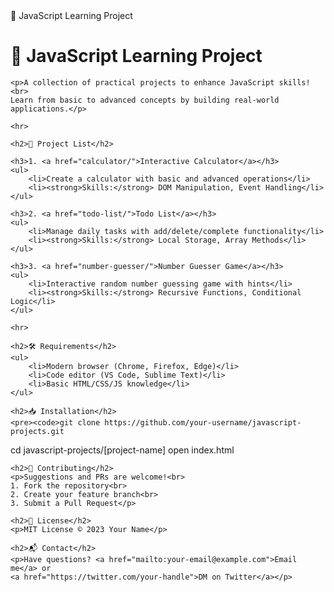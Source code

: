 <!DOCTYPE html>
<html>
<head>
    <meta charset="UTF-8">
    🚀 JavaScript Learning Project

</head>
<body>
    <h1>🚀 JavaScript Learning Project</h1>
    
    <p>A collection of practical projects to enhance JavaScript skills!<br>
    Learn from basic to advanced concepts by building real-world applications.</p>

    <hr>

    <h2>📌 Project List</h2>
    
    <h3>1. <a href="calculator/">Interactive Calculator</a></h3>
    <ul>
        <li>Create a calculator with basic and advanced operations</li>
        <li><strong>Skills:</strong> DOM Manipulation, Event Handling</li>
    </ul>

    <h3>2. <a href="todo-list/">Todo List</a></h3>
    <ul>
        <li>Manage daily tasks with add/delete/complete functionality</li>
        <li><strong>Skills:</strong> Local Storage, Array Methods</li>
    </ul>

    <h3>3. <a href="number-guesser/">Number Guesser Game</a></h3>
    <ul>
        <li>Interactive random number guessing game with hints</li>
        <li><strong>Skills:</strong> Recursive Functions, Conditional Logic</li>
    </ul>

    <hr>

    <h2>🛠 Requirements</h2>
    <ul>
        <li>Modern browser (Chrome, Firefox, Edge)</li>
        <li>Code editor (VS Code, Sublime Text)</li>
        <li>Basic HTML/CSS/JS knowledge</li>
    </ul>

    <h2>📥 Installation</h2>
    <pre><code>git clone https://github.com/your-username/javascript-projects.git
cd javascript-projects/[project-name]
open index.html</code></pre>

    <h2>🤝 Contributing</h2>
    <p>Suggestions and PRs are welcome!<br>
    1. Fork the repository<br>
    2. Create your feature branch<br>
    3. Submit a Pull Request</p>

    <h2>📜 License</h2>
    <p>MIT License © 2023 Your Name</p>

    <h2>📬 Contact</h2>
    <p>Have questions? <a href="mailto:your-email@example.com">Email me</a> or 
    <a href="https://twitter.com/your-handle">DM on Twitter</a></p>
</body>
</html>
